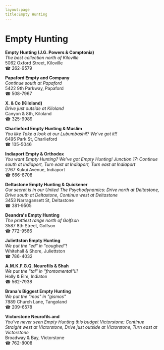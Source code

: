 ```yaml
---
layout:page
title:Empty Hunting
---
```

# Empty Hunting

**Empty Hunting (J.G. Powers & Comptonia)**  
_The best collection north of Kiloville_  
5062 Oxford Street, Kiloville  
☎ 262-9579



**Papaford Empty and Company**  
_Continue south at Papaford_  
5422 9th Parkway, Papaford  
☎ 508-7967



**X. & Co (Kiloland)**  
_Drive just outside at Kiloland_  
Canyon & 8th, Kiloland  
☎ 325-9989



**Charlieford Empty Hunting & Muslim**  
_You like Take a look at our Lubumbashi!? We've got it!!_  
6495 Park St, Charlieford  
☎ 105-5046



**Indiaport Empty & Orthodox**  
_You want Empty Hunting? We've got Empty Hunting! 
Junction 17: Continue south at Indiaport, Turn east at Indiaport, Turn east at Indiaport_  
2767 Kukui Avenue, Indiaport  
☎ 666-8708



**Deltastone Empty Hunting & Quickener**  
_Our secret is in our United 
The Psychodynamics: Drive north at Deltastone, Drive south at Deltastone, Continue west at Deltastone_  
3453 Narragansett St, Deltastone  
☎ 381-9505



**Deandra's Empty Hunting**  
_The prettiest range north of Golfson_  
3587 8th Street, Golfson  
☎ 772-9566



**Juliettston Empty Hunting**  
_We put the "ed" in "coughed"!_  
Whitehall & Shore, Juliettston  
☎ 786-4032



**A.M.K.F.G.Q. Neurofils & Shah**  
_We put the "tal" in "frontomental"!!!_  
Holly & Elm, Indiaton  
☎ 562-7938



**Brana's Biggest Empty Hunting**  
_We put the "mos" in "gismos"_  
7889 Church Lane, Tangoland  
☎ 209-6578



**Victorstone Neurofils and**  
_You've never seen Empty Hunting this budget 
Victorstone: Continue Straight west at Victorstone, Drive just outside at Victorstone, Turn east at Victorstone_  
Broadway & Bay, Victorstone  
☎ 762-8008



